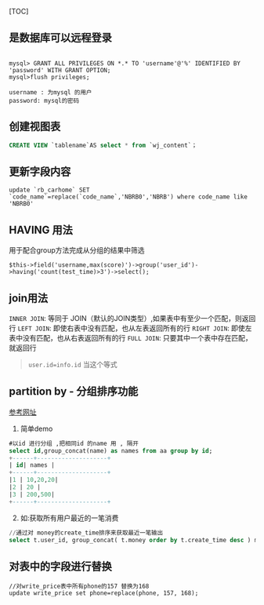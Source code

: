 [TOC]

## 是数据库可以远程登录
```

mysql> GRANT ALL PRIVILEGES ON *.* TO 'username'@'%' IDENTIFIED BY 'password' WITH GRANT OPTION;
mysql>flush privileges;

username : 为mysql 的用户
password: mysql的密码
```

## 创建视图表
```sql
CREATE VIEW `tablename`AS select * from `wj_content`；
```


## 更新字段内容
```mysql
update `rb_carhome` SET `code_name`=replace(`code_name`,'NBRB0','NBRB') where code_name like 'NBRB0'
```

## HAVING 用法
用于配合group方法完成从分组的结果中筛选

`$this->field('username,max(score)')->group('user_id')->having('count(test_time)>3')->select(); `

## join用法
`INNER JOIN`: 等同于 JOIN（默认的JOIN类型）,如果表中有至少一个匹配，则返回行
`LEFT JOIN`: 即使右表中没有匹配，也从左表返回所有的行
`RIGHT JOIN`: 即使左表中没有匹配，也从右表返回所有的行
`FULL JOIN`: 只要其中一个表中存在匹配，就返回行

> `user.id=info.id`  当这个等式


## partition by  -  分组排序功能
[参考网址](https://www.cnblogs.com/zhwbqd/p/4205821.html)
1. 简单demo
```sql
#以id 进行分组 ,把相同id 的name 用 , 隔开
select id,group_concat(name) as names from aa group by id;
+------+--------------------+
| id| names |
+------+--------------------+
|1 | 10,20,20|
|2 | 20 |
|3 | 200,500|
+------+--------------------+

```


2. 如:获取所有用户最近的一笔消费
```sql
//通过对 money的create_time排序来获取最近一笔输出
select t.user_id, group_concat( t.money order by t.create_time desc ) moneys ... group by t.user_id
```
## 对表中的字段进行替换
```
//对write_price表中所有phone的157 替换为168
update write_price set phone=replace(phone, 157, 168);
```

